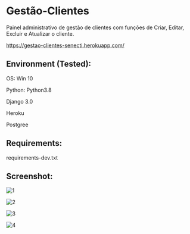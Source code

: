 # Gestão-Clientes

Painel administrativo de gestão de clientes com funções de Criar, Editar, Excluir e Atualizar o cliente.

https://gestao-clientes-senecti.herokuapp.com/

## Environment (Tested):

OS: Win 10

Python: Python3.8

Django 3.0

Heroku

Postgree

## Requirements:

requirements-dev.txt


## Screenshot:

![1](https://user-images.githubusercontent.com/57634027/86542740-ad776b80-beee-11ea-9544-89f4d6b6286f.JPG)

![2](https://user-images.githubusercontent.com/57634027/86542757-e9aacc00-beee-11ea-9299-de5e6dbf1f48.JPG)

![3](https://user-images.githubusercontent.com/57634027/86542782-21197880-beef-11ea-886b-29ee6daa3af4.JPG)

![4](https://user-images.githubusercontent.com/57634027/86542792-4ad29f80-beef-11ea-9eb7-87500fe28ecd.JPG)



